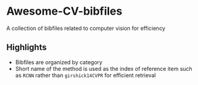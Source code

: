 # Awesome-CV-bibfiles
A collection of bibfiles related to computer vision for efficiency

## Highlights
- Bibfiles are organized by category
- Short name of the method is used as the index of reference item such as `RCNN` rather than `girshick14CVPR` for efficient retrieval
